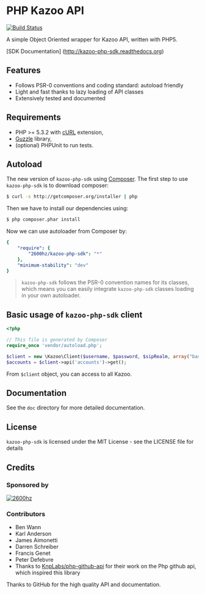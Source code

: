 # PHP Kazoo API

[![Build Status](https://secure.travis-ci.org/2600hz/kazoo-php-sdk.png)](http://travis-ci.org/2600hz/kazoo-php-sdk)

A simple Object Oriented wrapper for Kazoo API, written with PHP5.

[SDK Documentation] (http://kazoo-php-sdk.readthedocs.org)

## Features

* Follows PSR-0 conventions and coding standard: autoload friendly
* Light and fast thanks to lazy loading of API classes
* Extensively tested and documented

## Requirements

* PHP >= 5.3.2 with [cURL](http://php.net/manual/en/book.curl.php) extension,
* [Guzzle](https://github.com/guzzle/guzzle) library,
* (optional) PHPUnit to run tests.

## Autoload

The new version of `kazoo-php-sdk` using [Composer](http://getcomposer.org).
The first step to use `kazoo-php-sdk` is to download composer:

```bash
$ curl -s http://getcomposer.org/installer | php
```

Then we have to install our dependencies using:
```bash
$ php composer.phar install
```
Now we can use autoloader from Composer by:

```yaml
{
    "require": {
        "2600hz/kazoo-php-sdk": "*"
    },
    "minimum-stability": "dev"
}
```

> `kazoo-php-sdk` follows the PSR-0 convention names for its classes, which means you can easily integrate `kazoo-php-sdk` classes loading in your own autoloader.

## Basic usage of `kazoo-php-sdk` client

```php
<?php

// This file is generated by Composer
require_once 'vendor/autoload.php';

$client = new \Kazoo\Client($username, $password, $sipRealm, array("base_url" => "http://192.168.56.111:8000"));
$accounts = $client->api('accounts')->get();
```

From `$client` object, you can access to all Kazoo.

## Documentation

See the `doc` directory for more detailed documentation.

## License

`kazoo-php-sdk` is licensed under the MIT License - see the LICENSE file for details

## Credits

### Sponsored by

[![2600hz](http://2600hz.com/images/logo.png)](http://2600hz.com)

### Contributors
- Ben Wann
- Karl Anderson
- James Aimonetti
- Darren Schreiber
- Francis Genet
- Peter Defebvre
- Thanks to [KnpLabs/php-github-api](https://github.com/KnpLabs/php-github-api) for their work on the Php github api, which inspired this library

Thanks to GitHub for the high quality API and documentation.